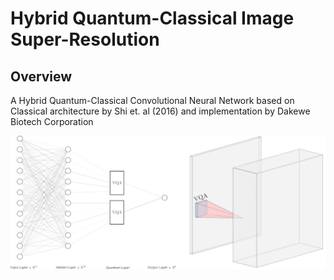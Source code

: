 # Hybrid Quantum-Classical Image Super-Resolution

## Overview

A Hybrid Quantum-Classical Convolutional Neural Network based on Classical architecture by Shi et. al (2016) and implementation by Dakewe Biotech Corporation

<p align="center">
    <img src="images/net.jpg" alt="Hybrid Network" />
</p>